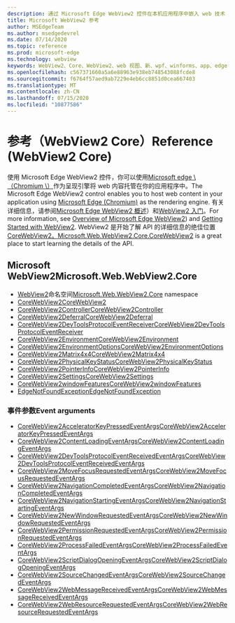 ```yaml
---
description: 通过 Microsoft Edge WebView2 控件在本机应用程序中嵌入 web 技术（HTML、CSS 和 JavaScript）
title: Microsoft WebView2 参考
author: MSEdgeTeam
ms.author: msedgedevrel
ms.date: 07/14/2020
ms.topic: reference
ms.prod: microsoft-edge
ms.technology: webview
keywords: WebView2、Core、WebView2、web 视图、新、wpf、winforms、app、edge、CoreWebView2、CoreWebView2Controller、浏览器控件、边缘 html
ms.openlocfilehash: c567371660a5a6e88963e938eb748543088fcde8
ms.sourcegitcommit: f6764f57aed9ab7229e4eb6cc8851d0cea667403
ms.translationtype: MT
ms.contentlocale: zh-CN
ms.lasthandoff: 07/15/2020
ms.locfileid: "10877586"
---
```

# <span data-ttu-id="33675-104">参考（WebView2 Core）</span><span class="sxs-lookup"><span data-stu-id="33675-104">Reference (WebView2 Core)</span></span>  

<span data-ttu-id="33675-105">使用 Microsoft Edge WebView2 控件，你可以使用[Microsoft edge \ （Chromium \）](https://www.microsoftedgeinsider.com)作为呈现引擎将 web 内容托管在你的应用程序中。</span><span class="sxs-lookup"><span data-stu-id="33675-105">The Microsoft Edge WebView2 control enables you to host web content in your application using [Microsoft Edge \(Chromium\)](https://www.microsoftedgeinsider.com) as the rendering engine.</span></span>  <span data-ttu-id="33675-106">有关详细信息，请参阅[Microsoft Edge WebView2 概述](../../index.md)）和[WebView2 入门](../../gettingstarted/win32.md)。</span><span class="sxs-lookup"><span data-stu-id="33675-106">For more information, see [Overview of Microsoft Edge WebView2](../../index.md)) and [Getting Started with WebView2](../../gettingstarted/win32.md).</span></span>  <span data-ttu-id="33675-107">WebView2 是开始了解 API 的详细信息的绝佳位置[CoreWebView2。](0-9-538/microsoft-web-webview2-core-corewebview2.md)</span><span class="sxs-lookup"><span data-stu-id="33675-107">[Microsoft.Web.WebView2.Core.CoreWebView2](0-9-538/microsoft-web-webview2-core-corewebview2.md) is a great place to start learning the details of the API.</span></span>  

## <span data-ttu-id="33675-108">Microsoft WebView2</span><span class="sxs-lookup"><span data-stu-id="33675-108">Microsoft.Web.WebView2.Core</span></span>
*   <span data-ttu-id="33675-109">[WebView2](0-9-538/namespace-microsoft-web-webview2-core.md)命名空间</span><span class="sxs-lookup"><span data-stu-id="33675-109">[Microsoft.Web.WebView2.Core](0-9-538/namespace-microsoft-web-webview2-core.md) namespace</span></span>
*   [<span data-ttu-id="33675-110">CoreWebView2</span><span class="sxs-lookup"><span data-stu-id="33675-110">CoreWebView2</span></span>](0-9-538/microsoft-web-webview2-core-corewebview2.md)
*   [<span data-ttu-id="33675-111">CoreWebView2Controller</span><span class="sxs-lookup"><span data-stu-id="33675-111">CoreWebView2Controller</span></span>](0-9-538/microsoft-web-webview2-core-corewebview2controller.md)
*   [<span data-ttu-id="33675-112">CoreWebView2Deferral</span><span class="sxs-lookup"><span data-stu-id="33675-112">CoreWebView2Deferral</span></span>](0-9-538/microsoft-web-webview2-core-corewebview2deferral.md)
*   [<span data-ttu-id="33675-113">CoreWebView2DevToolsProtocolEventReceiver</span><span class="sxs-lookup"><span data-stu-id="33675-113">CoreWebView2DevToolsProtocolEventReceiver</span></span>](0-9-538/microsoft-web-webview2-core-corewebview2devtoolsprotocoleventreceiver.md)
*   [<span data-ttu-id="33675-114">CoreWebView2Environment</span><span class="sxs-lookup"><span data-stu-id="33675-114">CoreWebView2Environment</span></span>](0-9-538/microsoft-web-webview2-core-corewebview2environment.md)
*   [<span data-ttu-id="33675-115">CoreWebView2EnvironmentOptions</span><span class="sxs-lookup"><span data-stu-id="33675-115">CoreWebView2EnvironmentOptions</span></span>](0-9-538/microsoft-web-webview2-core-corewebview2environmentoptions.md)
*   [<span data-ttu-id="33675-116">CoreWebView2Matrix4x4</span><span class="sxs-lookup"><span data-stu-id="33675-116">CoreWebView2Matrix4x4</span></span>](0-9-538/microsoft-web-webview2-core-corewebview2matrix4x4.md)
*   [<span data-ttu-id="33675-117">CoreWebView2PhysicalKeyStatus</span><span class="sxs-lookup"><span data-stu-id="33675-117">CoreWebView2PhysicalKeyStatus</span></span>](0-9-538/microsoft-web-webview2-core-corewebview2physicalkeystatus.md)
*   [<span data-ttu-id="33675-118">CoreWebView2PointerInfo</span><span class="sxs-lookup"><span data-stu-id="33675-118">CoreWebView2PointerInfo</span></span>](0-9-538/microsoft-web-webview2-core-corewebview2pointerinfo.md)
*   [<span data-ttu-id="33675-119">CoreWebView2Settings</span><span class="sxs-lookup"><span data-stu-id="33675-119">CoreWebView2Settings</span></span>](0-9-538/microsoft-web-webview2-core-corewebview2settings.md)
*   [<span data-ttu-id="33675-120">CoreWebView2windowFeatures</span><span class="sxs-lookup"><span data-stu-id="33675-120">CoreWebView2windowFeatures</span></span>](0-9-538/microsoft-web-webview2-core-corewebview2windowfeatures.md)
*   [<span data-ttu-id="33675-121">EdgeNotFoundException</span><span class="sxs-lookup"><span data-stu-id="33675-121">EdgeNotFoundException</span></span>](0-9-538/microsoft-web-webview2-core-edgenotfoundexception.md)

### <span data-ttu-id="33675-122">事件参数</span><span class="sxs-lookup"><span data-stu-id="33675-122">Event arguments</span></span>

*   [<span data-ttu-id="33675-123">CoreWebView2AcceleratorKeyPressedEventArgs</span><span class="sxs-lookup"><span data-stu-id="33675-123">CoreWebView2AcceleratorKeyPressedEventArgs</span></span>](0-9-538/microsoft-web-webview2-core-corewebview2acceleratorkeypressedeventargs.md)
*   [<span data-ttu-id="33675-124">CoreWebView2ContentLoadingEventArgs</span><span class="sxs-lookup"><span data-stu-id="33675-124">CoreWebView2ContentLoadingEventArgs</span></span>](0-9-538/microsoft-web-webview2-core-corewebview2contentloadingeventargs.md)
*   [<span data-ttu-id="33675-125">CoreWebView2DevToolsProtocolEventReceivedEventArgs</span><span class="sxs-lookup"><span data-stu-id="33675-125">CoreWebView2DevToolsProtocolEventReceivedEventArgs</span></span>](0-9-538/microsoft-web-webview2-core-corewebview2devtoolsprotocoleventreceivedeventargs.md)
*   [<span data-ttu-id="33675-126">CoreWebView2MoveFocusRequestedEventArgs</span><span class="sxs-lookup"><span data-stu-id="33675-126">CoreWebView2MoveFocusRequestedEventArgs</span></span>](0-9-538/microsoft-web-webview2-core-corewebview2movefocusrequestedeventargs.md)
*   [<span data-ttu-id="33675-127">CoreWebView2NavigationCompletedEventArgs</span><span class="sxs-lookup"><span data-stu-id="33675-127">CoreWebView2NavigationCompletedEventArgs</span></span>](0-9-538/microsoft-web-webview2-core-corewebview2navigationcompletedeventargs.md)
*   [<span data-ttu-id="33675-128">CoreWebView2NavigationStartingEventArgs</span><span class="sxs-lookup"><span data-stu-id="33675-128">CoreWebView2NavigationStartingEventArgs</span></span>](0-9-538/microsoft-web-webview2-core-corewebview2navigationstartingeventargs.md)
*   [<span data-ttu-id="33675-129">CoreWebView2NewWindowRequestedEventArgs</span><span class="sxs-lookup"><span data-stu-id="33675-129">CoreWebView2NewWindowRequestedEventArgs</span></span>](0-9-538/microsoft-web-webview2-core-corewebview2newwindowrequestedeventargs.md)
*   [<span data-ttu-id="33675-130">CoreWebView2PermissionRequestedEventArgs</span><span class="sxs-lookup"><span data-stu-id="33675-130">CoreWebView2PermissionRequestedEventArgs</span></span>](0-9-538/microsoft-web-webview2-core-corewebview2permissionrequestedeventargs.md)
*   [<span data-ttu-id="33675-131">CoreWebView2ProcessFailedEventArgs</span><span class="sxs-lookup"><span data-stu-id="33675-131">CoreWebView2ProcessFailedEventArgs</span></span>](0-9-538/microsoft-web-webview2-core-corewebview2processfailedeventargs.md)
*   [<span data-ttu-id="33675-132">CoreWebView2ScriptDialogOpeningEventArgs</span><span class="sxs-lookup"><span data-stu-id="33675-132">CoreWebView2ScriptDialogOpeningEventArgs</span></span>](0-9-538/microsoft-web-webview2-core-corewebview2scriptdialogopeningeventargs.md)
*   [<span data-ttu-id="33675-133">CoreWebView2SourceChangedEventArgs</span><span class="sxs-lookup"><span data-stu-id="33675-133">CoreWebView2SourceChangedEventArgs</span></span>](0-9-538/microsoft-web-webview2-core-corewebview2sourcechangedeventargs.md)
*   [<span data-ttu-id="33675-134">CoreWebView2WebMessageReceivedEventArgs</span><span class="sxs-lookup"><span data-stu-id="33675-134">CoreWebView2WebMessageReceivedEventArgs</span></span>](0-9-538/microsoft-web-webview2-core-corewebview2webmessagereceivedeventargs.md)
*   [<span data-ttu-id="33675-135">CoreWebView2WebResourceRequestedEventArgs</span><span class="sxs-lookup"><span data-stu-id="33675-135">CoreWebView2WebResourceRequestedEventArgs</span></span>](0-9-538/microsoft-web-webview2-core-corewebview2webresourcerequestedeventargs.md)
